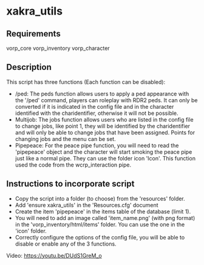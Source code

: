 # xakra_utils
## Requirements
vorp_core
vorp_inventory
vorp_character

## Description
This script has three functions (Each function can be disabled):

- /ped: The peds function allows users to apply a ped appearance with the '/ped' command, players can roleplay with RDR2 peds. It can only be converted if it is indicated in the config file and in the character identified with the charidentifier, otherwise it will not be possible. 
- Multijob: The jobs function allows users who are listed in the config file to change jobs, like point 1, they will be identified by the charidentifier and will only be able to change jobs that have been assigned. Points for changing jobs and the menu can be set.
- Pipepeace: For the peace pipe function, you will need to read the 'pipepeace' object and the character will start smoking the peace pipe just like a normal pipe. They can use the folder icon 'Icon'. This function used the code from the wcrp_interaction pipe.

## Instructions to incorporate script
- Copy the script into a folder (to choose) from the 'resources' folder.
- Add 'ensure xakra_utils' in the 'Resources.cfg' document
- Create the item 'pipepeace' in the items table of the database (limit 1).
- You will need to add an image called 'item_name.png' (with png format) in the 'vorp_inventory/html/items' folder. You can use the one in the 'icon' folder.
- Correctly configure the options of the config file, you will be able to disable or enable any of the 3 functions.

Video: https://youtu.be/DUdS1GreM_o



